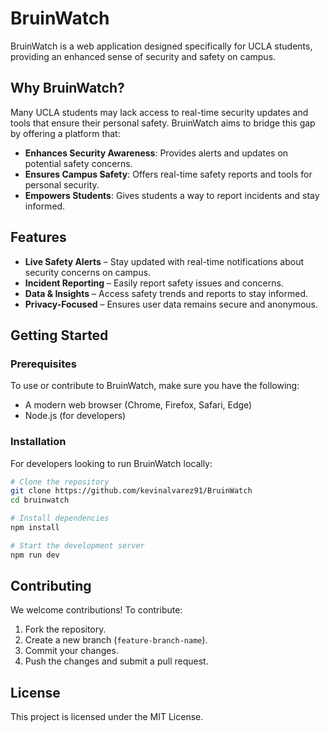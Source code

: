 # BruinWatch

BruinWatch is a web application designed specifically for UCLA students, providing an enhanced sense of security and safety on campus.

## Why BruinWatch?

Many UCLA students may lack access to real-time security updates and tools that ensure their personal safety. BruinWatch aims to bridge this gap by offering a platform that:

- **Enhances Security Awareness**: Provides alerts and updates on potential safety concerns.
- **Ensures Campus Safety**: Offers real-time safety reports and tools for personal security.
- **Empowers Students**: Gives students a way to report incidents and stay informed.

## Features

-  **Live Safety Alerts** – Stay updated with real-time notifications about security concerns on campus.
-  **Incident Reporting** – Easily report safety issues and concerns.
-  **Data & Insights** – Access safety trends and reports to stay informed.
-  **Privacy-Focused** – Ensures user data remains secure and anonymous.

## Getting Started

### Prerequisites
To use or contribute to BruinWatch, make sure you have the following:
- A modern web browser (Chrome, Firefox, Safari, Edge)
- Node.js (for developers)

### Installation
For developers looking to run BruinWatch locally:
```sh
# Clone the repository
git clone https://github.com/kevinalvarez91/BruinWatch
cd bruinwatch

# Install dependencies
npm install

# Start the development server
npm run dev
```

## Contributing
We welcome contributions! To contribute:
1. Fork the repository.
2. Create a new branch (`feature-branch-name`).
3. Commit your changes.
4. Push the changes and submit a pull request.

## License
This project is licensed under the MIT License.



